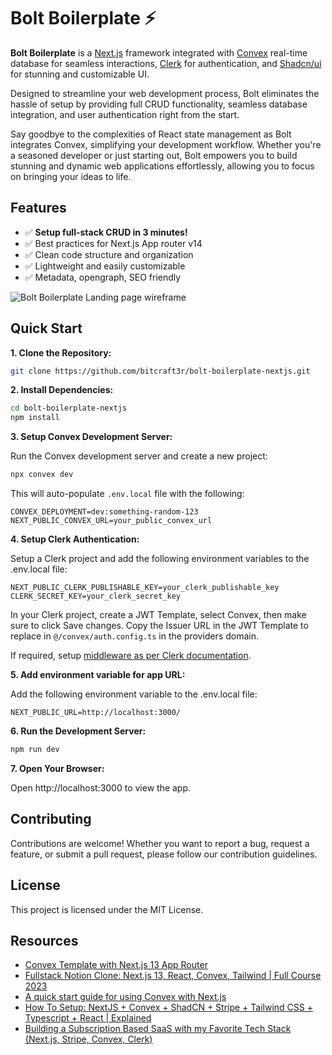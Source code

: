 # Bolt Boilerplate ⚡

**Bolt Boilerplate** is a [Next.js](https://nextjs.org/) framework integrated with [Convex](https://docs.convex.dev/quickstart/nextjs) real-time database for seamless interactions, [Clerk](https://clerk.com/docs/quickstarts/nextjs) for authentication, and [Shadcn/ui](https://ui.shadcn.com/docs/installation/next) for stunning and customizable UI. 

Designed to streamline your web development process, Bolt eliminates the hassle of setup by providing full CRUD functionality, seamless database integration, and user authentication right from the start. 

Say goodbye to the complexities of React state management as Bolt integrates Convex, simplifying your development workflow. Whether you're a seasoned developer or just starting out, Bolt empowers you to build stunning and dynamic web applications effortlessly, allowing you to focus on bringing your ideas to life.

## Features

- ✅ **Setup full-stack CRUD in 3 minutes!**
- ✅ Best practices for Next.js App router v14
- ✅ Clean code structure and organization
- ✅ Lightweight and easily customizable
- ✅ Metadata, opengraph, SEO friendly

![Bolt Boilerplate Landing page wireframe](https://github.com/bitcraft3r/bolt-boilerplate-nextjs/assets/8282076/ee300905-0577-4d4b-a1d3-c248a31f90d0)

## Quick Start

**1. Clone the Repository:**

```bash
git clone https://github.com/bitcraft3r/bolt-boilerplate-nextjs.git
```

**2. Install Dependencies:**

```bash
cd bolt-boilerplate-nextjs
npm install
```

**3. Setup Convex Development Server:**

Run the Convex development server and create a new project:
```bash
npx convex dev
``` 
This will auto-populate `.env.local` file with the following:
```plaintext
CONVEX_DEPLOYMENT=dev:something-random-123
NEXT_PUBLIC_CONVEX_URL=your_public_convex_url
```

**4. Setup Clerk Authentication:**

Setup a Clerk project and add the following environment variables to the .env.local file:
```plaintext
NEXT_PUBLIC_CLERK_PUBLISHABLE_KEY=your_clerk_publishable_key
CLERK_SECRET_KEY=your_clerk_secret_key
```
In your Clerk project, create a JWT Template, select Convex, then make sure to click Save changes. Copy the Issuer URL in the JWT Template to replace in `@/convex/auth.config.ts` in the providers domain.

If required, setup [middleware as per Clerk documentation](https://clerk.com/docs/references/nextjs/auth-middleware#auth-middleware).

**5. Add environment variable for app URL:** 

Add the following environment variable to the .env.local file:
```plaintext
NEXT_PUBLIC_URL=http://localhost:3000/
```

**6. Run the Development Server:**

```bash
npm run dev
```

**7. Open Your Browser:**

Open http://localhost:3000 to view the app.

## Contributing

Contributions are welcome! Whether you want to report a bug, request a feature, or submit a pull request, please follow our contribution guidelines.

## License

This project is licensed under the MIT License.

## Resources

- [Convex Template with Next.js 13 App Router](https://www.convex.dev/templates/nextjs-app-router)
- [Fullstack Notion Clone: Next.js 13, React, Convex, Tailwind | Full Course 2023](https://youtu.be/0OaDyjB9Ib8)
- [A quick start guide for using Convex with Next.js](https://youtu.be/vaQZYRSiimI)
- [How To Setup: NextJS + Convex + ShadCN + Stripe + Tailwind CSS + Typescript + React | Explained](https://youtu.be/bTY0fa8p8D0)
- [Building a Subscription Based SaaS with my Favorite Tech Stack (Next.js, Stripe, Convex, Clerk)](https://youtu.be/Vjtn9pWAZDI)
